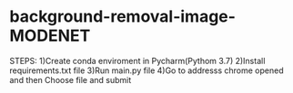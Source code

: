 # background-removal-image-MODENET
STEPS:
1)Create conda enviroment in Pycharm(Pythom 3.7)
2)Install requirements.txt file 
3)Run main.py file
4)Go to addresss chrome opened  and then Choose  file and submit
